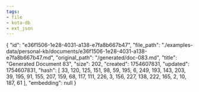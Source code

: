 ```yaml
---
tags:
- file
- kota-db
- ext_json
---
```

{
  "id": "e36f1506-1e28-4031-a138-e7fa8b667b47",
  "file_path": "./examples-data/personal-kb/documents/e36f1506-1e28-4031-a138-e7fa8b667b47.md",
  "original_path": "/generated/doc-083.md",
  "title": "Generated Document 83",
  "size": 202,
  "created": 1754607831,
  "updated": 1754607831,
  "hash": [
    33,
    120,
    125,
    151,
    98,
    59,
    195,
    6,
    249,
    193,
    143,
    203,
    39,
    195,
    91,
    155,
    207,
    159,
    68,
    117,
    111,
    226,
    3,
    156,
    227,
    138,
    222,
    165,
    2,
    10,
    187,
    61
  ],
  "embedding": null
}